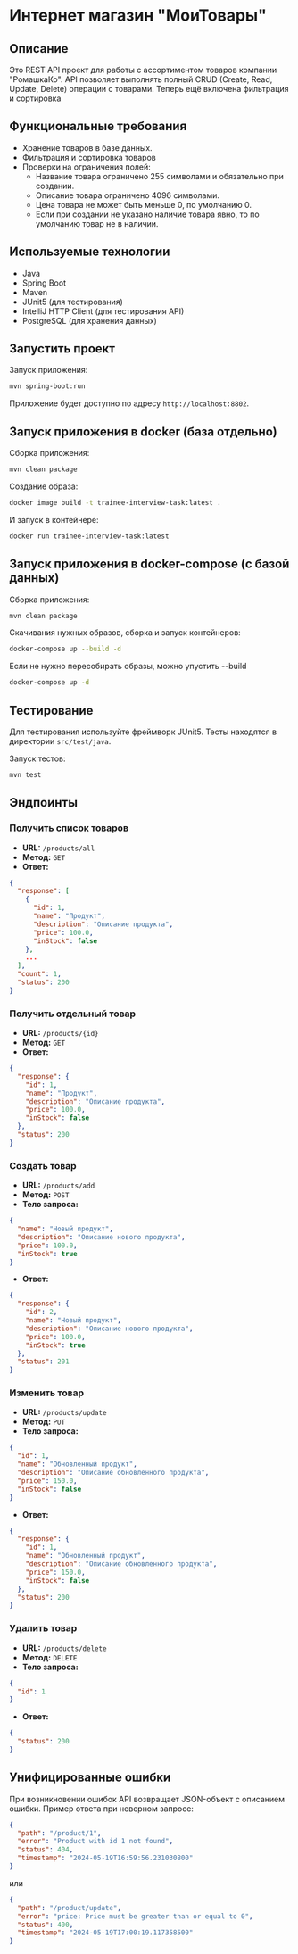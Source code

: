 # Интернет магазин "МоиТовары"

## Описание
Это REST API проект для работы с ассортиментом товаров компании "РомашкаКо". 
API позволяет выполнять полный CRUD (Create, Read, Update, Delete) операции с товарами. 
Теперь ещё включена фильтрация и сортировка

## Функциональные требования
- Хранение товаров в базе данных.
- Фильтрация и сортировка товаров
- Проверки на ограничения полей:
  - Название товара ограничено 255 символами и обязательно при создании.
  - Описание товара ограничено 4096 символами.
  - Цена товара не может быть меньше 0, по умолчанию 0.
  - Если при создании не указано наличие товара явно, то по умолчанию товар не в наличии.

## Используемые технологии
- Java
- Spring Boot
- Maven
- JUnit5 (для тестирования)
- IntelliJ HTTP Client (для тестирования API)
- PostgreSQL (для хранения данных)

## Запустить проект

Запуск приложения:
```bash
mvn spring-boot:run
```

Приложение будет доступно по адресу `http://localhost:8802`.

## Запуск приложения в docker (база отдельно)

Сборка приложения:
```bash
mvn clean package
```

Создание образа:
```bash
docker image build -t trainee-interview-task:latest . 
```

И запуск в контейнере:
```bash
docker run trainee-interview-task:latest
```

## Запуск приложения в docker-compose (с базой данных)

Сборка приложения:
```bash
mvn clean package
```

Скачивания нужных образов, сборка и запуск контейнеров:
```bash
docker-compose up --build -d 
```

Если не нужно пересобирать образы, можно упустить --build
```bash
docker-compose up -d 
```

## Тестирование
Для тестирования используйте фреймворк JUnit5. Тесты находятся в директории `src/test/java`.

Запуск тестов:
```bash
mvn test
```

## Эндпоинты

### Получить список товаров
- **URL:** `/products/all`
- **Метод:** `GET`
- **Ответ:**
```json
{
  "response": [
    {
      "id": 1,
      "name": "Продукт",
      "description": "Описание продукта",
      "price": 100.0,
      "inStock": false
    }, 
    ...
  ],
  "count": 1,
  "status": 200
}
```

### Получить отдельный товар
- **URL:** `/products/{id}`
- **Метод:** `GET`
- **Ответ:**
```json
{
  "response": {
    "id": 1,
    "name": "Продукт",
    "description": "Описание продукта",
    "price": 100.0,
    "inStock": false
  },
  "status": 200
}
```

### Создать товар
- **URL:** `/products/add`
- **Метод:** `POST`
- **Тело запроса:**
```json
{
  "name": "Новый продукт",
  "description": "Описание нового продукта",
  "price": 100.0,
  "inStock": true
}
```
- **Ответ:**
```json
{
  "response": {
    "id": 2,
    "name": "Новый продукт",
    "description": "Описание нового продукта",
    "price": 100.0,
    "inStock": true
  },
  "status": 201
}
```

### Изменить товар
- **URL:** `/products/update`
- **Метод:** `PUT`
- **Тело запроса:**
```json
{
  "id": 1,
  "name": "Обновленный продукт",
  "description": "Описание обновленного продукта",
  "price": 150.0,
  "inStock": false
}
```
- **Ответ:**
```json
{
  "response": {
    "id": 1,
    "name": "Обновленный продукт",
    "description": "Описание обновленного продукта",
    "price": 150.0,
    "inStock": false
  },
  "status": 200
}
```

### Удалить товар
- **URL:** `/products/delete`
- **Метод:** `DELETE`
- **Тело запроса:**
```json
{
  "id": 1
}
```
- **Ответ:**
```json
{
  "status": 200
}
```

## Унифицированные ошибки
При возникновении ошибок API возвращает JSON-объект с описанием ошибки. Пример ответа при неверном запросе:
```json
{
  "path": "/product/1",
  "error": "Product with id 1 not found",
  "status": 404,
  "timestamp": "2024-05-19T16:59:56.231030800"
}
```
или
```json
{
  "path": "/product/update",
  "error": "price: Price must be greater than or equal to 0",
  "status": 400,
  "timestamp": "2024-05-19T17:00:19.117358500"
}
```